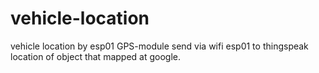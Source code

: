 # vehicle-location
vehicle location by esp01 
GPS-module send via wifi esp01 to thingspeak location of object that mapped at google. 
